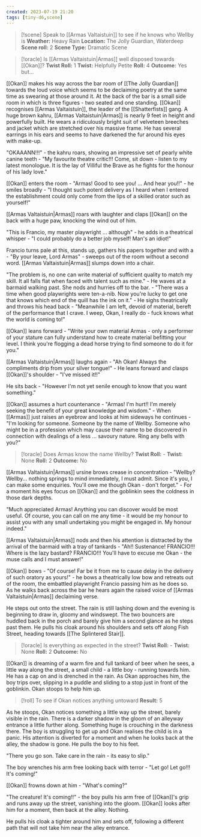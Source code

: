 ```yaml
---
created: 2023-07-19 21:20
tags: [tiny-d6,scene]
---
```

> [!scene] Speak to [[Armas Valtaistuin]] to see if he knows who Wellby is
> **Weather:** Heavy Rain
> **Location:** The Jolly Guardian, Waterdeep
> **Scene roll:** 2
> **Scene Type:** Dramatic Scene

> [!oracle] Is [[Armas Valtaistuin|Armas]] well disposed towards [[Okan]]?
> **Twist Roll:** 1
> **Twist:** Helpfully Petite
> **Roll:** 4
> **Outcome:** Yes but...

[[Okan]] makes his way across the bar room of [[The Jolly Guardian]] towards the loud voice which seems to be declaiming poetry at the same time as swearing at those around it. At the back of the bar is a small side room in which is three figures - two seated and one standing. [[Okan]] recognises [[Armas Valtaistuin]], the leader of the [[Shatterfists]] gang. A huge brown kahru, [[Armas Valtaistuin|Armas]] is nearly 9 feet in height and powerfully built. He wears a ridiculously bright suit of velveteen breeches and jacket which are stretched over his massive frame. He has several earrings in his ears and seems to have darkened the fur around his eyes with make-up.

"OKAAANN!!!" - the kahru roars, showing an impressive set of pearly white canine teeth - "My favourite theatre critic!!! Come, sit down - listen to my latest monologue. It is the lay of Villiful the Brave as he fights for the honour of his lady love."

[[Okan]] enters the room - "Armas! Good to see you! ... And hear you!!" - he smiles broadly - "I thought such potent delivery as I heard when I entered the establishment could only come from the lips of a skilled orator such as yourself!"

[[Armas Valtaistuin|Armas]] roars with laughter and claps [[Okan]] on the back with a huge paw, knocking the wind out of him.

"This is Francio, my master playwright ... although" - he adds in a theatrical whisper - "I could probably do a better job myself! Man's an idiot!"

Francio turns pale at this, stands up, gathers his papers together and with a - "By your leave, Lord Armas" - sweeps out of the room without a second word. [[Armas Valtaistuin|Armas]] slumps down into a chair. 

"The problem is, no one can write material of sufficient quality to match my skill. It all falls flat when faced with talent such as mine." - He waves at a barmaid walking past. She nods and hurries off to the bar. - "There was a time when good playwrights were ten-a-nib. Now you're lucky to get one that knows which end of the quill has the ink on it." - He sighs theatrically and throws his head back - "Meanwhile I am left, devoid of material, bereft of the performance that I crave. I weep, Okan, I really do - fuck knows what the world is coming to!"

[[Okan]] leans forward - "Write your own material Armas - only a performer of your stature can fully understand how to create material befitting your level. I think you're flogging a dead horse trying to find someone to do it for you."

[[Armas Valtaistuin|Armas]] laughs again - "Ah Okan! Always the compliments drip from your silver tongue!" - He leans forward and clasps [[Okan]]'s shoulder - "I've missed it!!"

He sits back - "However I'm not yet senile enough to know that you want something."

[[Okan]] assumes a hurt countenance - "Armas! I'm hurt!! I'm merely seeking the benefit of your great knowledge and wisdom." - When [[Armas]] just raises an eyebrow and looks at him sideways he continues - "I'm looking for someone. Someone by the name of Wellby. Someone who might be in a profession which may cause their name to be discovered in connection with dealings of a less ... savoury nature. Ring any bells with you?"

> [!oracle] Does Armas know the name Wellby?
> **Twist Roll:** -
> **Twist:** None
> **Roll:** 2
> **Outcome:** No

[[Armas Valtaistuin|Armas]] ursine brows crease in concentration - "Wellby? Wellby... nothing springs to mind immediately, I must admit. Since it's you, I can make some enquiries. You'll owe me though Okan - don't forget." - For a moment his eyes focus on [[Okan]] and the goblinkin sees the coldness in those dark depths.

"Much appreciated Armas! Anything you can discover would be most useful. Of course, you can call on me any time - it would be my honour to assist you with any small undertaking you might be engaged in. My honour indeed."

[[Armas Valtaistuin|Armas]] nods and then his attention is distracted by the arrival of the barmaid with a tray of tankards - "Ah!! Sustenance! FRANCIO!!! Where is the lazy bastard? FRANCIO!!! You'll have to excuse me Okan - the muse calls and I must answer!"

[[Okan]] bows - "Of course! Far be it from me to cause delay in the delivery of such oratory as yours!" - he bows a theatrically low bow and retreats out of the room, the embattled playwright Francio passing him as he does so. As he walks back across the bar he hears again the raised voice of [[Armas Valtaistuin|Armas]] declaiming verse.

He steps out onto the street. The rain is still lashing down and the evening is beginning to draw in, gloomy and windswept. The two bouncers are huddled back in the porch and barely give him a second glance as he steps past them. He pulls his cloak around his shoulders and sets off along Fish Street, heading towards [[The Splintered Stair]].

> [!oracle] Is everything as expected in the street?
> **Twist Roll:** -
> **Twist:** None
> **Roll:** 2
> **Outcome:** No

[[Okan]] is dreaming of a warm fire and full tankard of beer when he sees, a little way along the street, a small child - a little boy - running towards him. He has a cap on and is drenched in the rain. As Okan approaches him, the boy trips over, slipping in a puddle and sliding to a stop just in front of the goblinkin. Okan stoops to help him up.

> [!roll] To see if Okan notices anything untoward
> **Result:** 5

As he stoops, Okan notices something a little way up the street, barely visible in the rain. There is a darker shadow in the gloom of an alleyway entrance a little further along. Something huge is crouching in the darkness there. The boy is struggling to get up and Okan realises the child is in a panic. His attention is diverted for a moment and when he looks back at the alley, the shadow is gone. He pulls the boy to his feet.

"There you go son. Take care in the rain - its easy to slip."

The boy wrenches his arm free looking back with terror - "Let go! Let go!!! It's coming!" 

[[Okan]] frowns down at him - "What's coming?"

"The creature! It's coming!!" - the boy pulls his arm free of [[Okan]]'s grip and runs away up the street, vanishing into the gloom. [[Okan]] looks after him for a moment, then back at the alley. Nothing.

He pulls his cloak a tighter around him and sets off, following a different path that will not take him near the alley entrance.